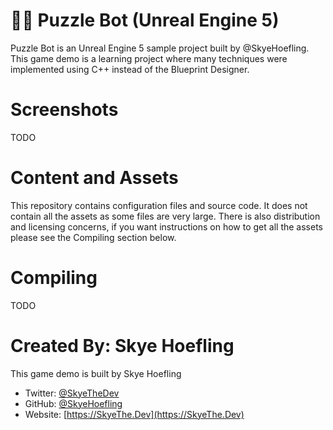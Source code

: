 # 🧩🤖 Puzzle Bot (Unreal Engine 5)
Puzzle Bot is an Unreal Engine 5 sample project built by @SkyeHoefling. This game demo is a learning project where many techniques were implemented using C++ instead of the Blueprint Designer.

# Screenshots
TODO

# Content and Assets
This repository contains configuration files and source code. It does not contain all the assets as some files are very large. There is also distribution and licensing concerns, if you want instructions on how to get all the assets please see the Compiling section below.

# Compiling
TODO

# Created By: Skye Hoefling
This game demo is built by Skye Hoefling
* Twitter: [@SkyeTheDev](https://twitter.com/SkyeTheDev)
* GitHub: [@SkyeHoefling](https://github.com/SkyeHoefling)
* Website: [https://SkyeThe.Dev](https://SkyeThe.Dev)